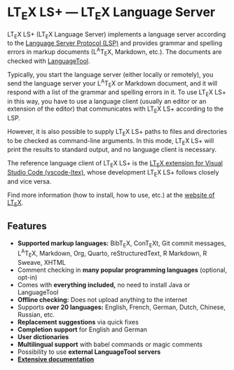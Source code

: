 <!--
   - Copyright (C) 2019-2023 Julian Valentin, LTeX Development Community
   -
   - This Source Code Form is subject to the terms of the Mozilla Public
   - License, v. 2.0. If a copy of the MPL was not distributed with this
   - file, You can obtain one at https://mozilla.org/MPL/2.0/.
   -->

# LT<sub>E</sub>X LS+ — LT<sub>E</sub>X Language Server

LT<sub>E</sub>X LS+ (LT<sub>E</sub>X Language Server) implements a language server according to the [Language Server Protocol (LSP)](https://microsoft.github.io/language-server-protocol/) and provides grammar and spelling errors in markup documents (L<sup>A</sup>T<sub>E</sub>X, Markdown, etc.). The documents are checked with [LanguageTool](https://languagetool.org/).

Typically, you start the language server (either locally or remotely), you send the language server your L<sup>A</sup>T<sub>E</sub>X or Markdown document, and it will respond with a list of the grammar and spelling errors in it. To use LT<sub>E</sub>X LS+ in this way, you have to use a language client (usually an editor or an extension of the editor) that communicates with LT<sub>E</sub>X LS+ according to the LSP.

However, it is also possible to supply LT<sub>E</sub>X LS+ paths to files and directories to be checked as command-line arguments. In this mode, LT<sub>E</sub>X LS+ will print the results to standard output, and no language client is necessary.

The reference language client of LT<sub>E</sub>X LS+ is the [LT<sub>E</sub>X extension for Visual Studio Code (vscode-ltex)](https://ltex-plus.github.io/ltex-plus/), whose development LT<sub>E</sub>X LS+ follows closely and vice versa.

Find more information (how to install, how to use, etc.) at the [website of LT<sub>E</sub>X](https://ltex-plus.github.io/ltex-plus/).

## Features

- **Supported markup languages:** BibT<sub>E</sub>X, ConT<sub>E</sub>Xt, Git commit messages, L<sup>A</sup>T<sub>E</sub>X, Markdown, Org, Quarto, reStructuredText, R Markdown, R Sweave, XHTML
- Comment checking in **many popular programming languages** (optional, opt-in)
- Comes with **everything included,** no need to install Java or LanguageTool
- **Offline checking:** Does not upload anything to the internet
- Supports **over 20 languages:** English, French, German, Dutch, Chinese, Russian, etc.
- **Replacement suggestions** via quick fixes
- **Completion support** for English and German
- **User dictionaries**
- **Multilingual support** with babel commands or magic comments
- Possibility to use **external LanguageTool servers**
- **[Extensive documentation](https://ltex-plus.github.io/ltex-plus/)**
